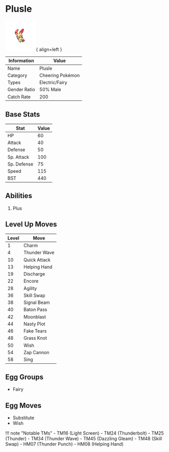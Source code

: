 # Plusle

![Plusle](../images/pokemon/311.png){ align=left }

| Information | Value |
|------------|--------|
| Name | Plusle |
| Category | Cheering Pokémon |
| Types | Electric/Fairy |
| Gender Ratio | 50% Male |
| Catch Rate | 200 |

## Base Stats

| Stat | Value |
|------|-------|
| HP | 60 |
| Attack | 40 |
| Defense | 50 |
| Sp. Attack | 100 |
| Sp. Defense | 75 |
| Speed | 115 |
| BST | 440 |

## Abilities
1. Plus

## Level Up Moves
| Level | Move |
|-------|------|
| 1 | Charm |
| 4 | Thunder Wave |
| 10 | Quick Attack |
| 13 | Helping Hand |
| 19 | Discharge |
| 22 | Encore |
| 28 | Agility |
| 36 | Skill Swap |
| 38 | Signal Beam |
| 40 | Baton Pass |
| 42 | Moonblast |
| 44 | Nasty Plot |
| 46 | Fake Tears |
| 48 | Grass Knot |
| 50 | Wish |
| 54 | Zap Cannon |
| 58 | Sing |

## Egg Groups
- Fairy

## Egg Moves
- Substitute
- Wish

!!! note "Notable TMs"
    - TM16 (Light Screen)
    - TM24 (Thunderbolt)
    - TM25 (Thunder)
    - TM34 (Thunder Wave)
    - TM45 (Dazzling Gleam)
    - TM48 (Skill Swap)
    - HM07 (Thunder Punch)
    - HM08 (Helping Hand)
